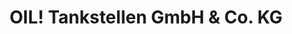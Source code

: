 ---
title: "OIL! Tankstellen GmbH & Co. KG"
url: /rossleben-wiehe/oil-tankstellen-gmbh-und-co-kg/
shop: Allgemein
---